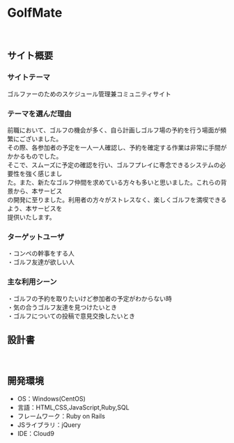 # GolfMate
​
## サイト概要
### サイトテーマ
ゴルファーのためのスケジュール管理兼コミュニティサイト
​
### テーマを選んだ理由
前職において、ゴルフの機会が多く、自ら計画しゴルフ場の予約を行う場面が頻繁にございました。  
その際、各参加者の予定を一人一人確認し、予約を確定する作業は非常に手間がかかるものでした。  
そこで、スムーズに予定の確認を行い、ゴルフプレイに専念できるシステムの必要性を強く感じまし  
た。また、新たなゴルフ仲間を求めている方々も多いと思いました。これらの背景から、本サービス  
の開発に至りました。利用者の方々がストレスなく、楽しくゴルフを満喫できるよう、本サービスを  
提供いたします。
​
### ターゲットユーザ
・コンペの幹事をする人  
・ゴルフ友達が欲しい人


### 主な利用シーン
・ゴルフの予約を取りたいけど参加者の予定がわからない時  
・気の合うゴルフ友達を見つけたいとき  
・ゴルフについての投稿で意見交換したいとき
​
## 設計書

​
## 開発環境
- OS：Windows(CentOS)
- 言語：HTML,CSS,JavaScript,Ruby,SQL
- フレームワーク：Ruby on Rails
- JSライブラリ：jQuery
- IDE：Cloud9
